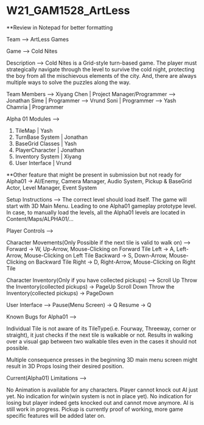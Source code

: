 # W21_GAM1528_ArtLess

**Review in Notepad for better formatting

Team --> ArtLess Games

Game --> Cold Nites

Description --> Cold Nites is a Grid-style turn-based game. The player must strategically navigate through the level to survive the cold night, protecting the boy from all the mischievous elements of the city. 
	       And, there are always multiple ways to solve the puzzles along the way.

Team Members --> Xiyang Chen   | Project Manager/Programmer
	     --> Jonathan Sime | Programmer
	     --> Vrund Soni    | Programmer
	     --> Yash Chamria  | Programmer



Alpha 01 Modules --> 

1. TileMap 	     | Yash
2. TurnBase System   | Jonathan
3. BaseGrid Classes  | Yash
4. PlayerCharacter   | Jonathan
5. Inventory System  | Xiyang
6. User Interface    | Vrund

**Other feature that might be present in submission but not ready for Alpha01 -> AI/Enemy, Camera Manager, Audio System, Pickup & BaseGrid Actor, Level Manager, Event System



Setup Instructions -->
The correct level should load itself. The game will start with 3D Main Menu. Leading to one Alpha01 gameplay prototype level.
In case, to manually load the levels, all the Alpha01 levels are located in Content/Maps/ALPHA01/...



Player Controls -->

Character Movements(Only Possible if the next tile is valid to walk on) -->
Forward  -> W,  Up-Arrow,     Mouse-Clicking on Forward Tile
Left     -> A,  Left-Arrow,   Mouse-Clicking on Left Tile
Backward -> S,  Down-Arrow,   Mouse-Clicking on Backward Tile
Right    -> D,  Right-Arrow,  Mouse-Clicking on Right Tile

Character Inventory(Only if you have collected pickups) -->
Scroll Up Throw the Inventory(collected pickups) -> PageUp
Scroll Down Throw the Inventory(collected pickups) -> PageDown

User Interface -->
Pause(Menu Screen) -> Q
Resume -> Q



Known Bugs for Alpha01 -->

Individual Tile is not aware of its TileType(i.e. Fourway, Threeway, corner or straight), it just checks if the next tile is walkable or not. 
Results in walking over a visual gap between two walkable tiles even in the cases it should not possible.

Multiple consequence presses in the beginning 3D main menu screen might result in 3D Props losing their desired position.



Current(Alpha01) Limitations -->

No Animation is available for any characters.
Player cannot knock out AI just yet.
No indication for win(win system is not in place yet).
No indication for losing but player indeed gets knocked out and cannot move anymore.
AI is still work in progress.
Pickup is currently proof of working, more game specific features will be added later on.

